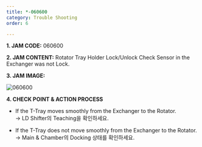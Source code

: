 ```yaml
---
title: *-060600
category: Trouble Shooting
order: 6

---
```

**1. JAM CODE:** 060600

**2. JAM CONTENT:** Rotator Tray Holder Lock/Unlock Check Sensor in the Exchanger was not Lock.

**3. JAM IMAGE:**

![060600](https://user-images.githubusercontent.com/85915538/125031482-50913100-e0bf-11eb-8362-7c1fa3114f38.png)

**4. CHECK POINT & ACTION PROCESS**  

<!---
* T-Tray의 이동이 원활하다.  
  → LD Shifter의 Teaching을 확인하세요.

* T-Tray의 이동이 원활하지 않다.  
  → Main & Chamber의 Docking 상태를 확인하세요.
--->

* If the T-Tray moves smoothly from the Exchanger to the Rotator.  
  → LD Shifter의 Teaching을 확인하세요.

* If the T-Tray does not move smoothly from the Exchanger to the Rotator.  
  → Main & Chamber의 Docking 상태를 확인하세요.
